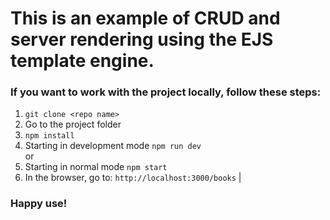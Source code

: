 # This is an example of CRUD and server rendering using the EJS template engine.

### If you want to work with the project locally, follow these steps:

1. `git clone <repo name>`
2. Go to the project folder
3. `npm install`
4. Starting in development mode `npm run dev`
   <br>or
5. Starting in normal mode `npm start`
6. In the browser, go to: `http://localhost:3000/books` |

### Happy use!
